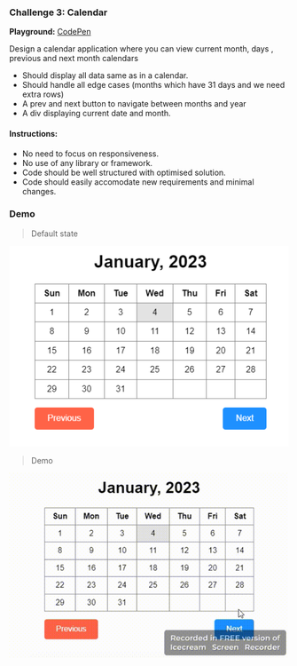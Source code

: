 ### Challenge 3: Calendar

**Playground:** [CodePen](https://codepen.io/rafiulislamrafi/pen/dyjpxEg)

Design a calendar application where you can view current month, days , previous and next month calendars

- Should display all data same as in a calendar.
- Should handle all edge cases (months which have 31 days and we need extra rows)
- A prev and next button to navigate between months and year
- A div displaying current date and month.

#### Instructions:

- No need to focus on responsiveness.
- No use of any library or framework.
- Code should be well structured with optimised solution.
- Code should easily accomodate new requirements and minimal changes.

### Demo

> Default state

![](./images/1.PNG)


> Demo

![](./images/2.gif)